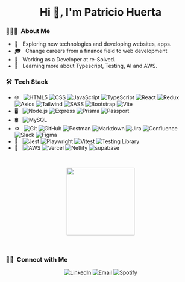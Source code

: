 
<h1 align="center">Hi 👋, I'm Patricio Huerta</h1>

<h3> 👨🏻‍💻 &nbsp;About Me </h3>

- 🤔 &nbsp; Exploring new technologies and developing websites, apps.
- 🎓 &nbsp; Change careers from a finance field to web development 
- 💼 &nbsp; Working as a Developer at re-Solved.
- 🌱 &nbsp; Learning more about Typescript, Testing, AI and AWS.



<h3> 🛠 &nbsp;Tech Stack</h3>

- 🌐 &nbsp;
  ![HTML5](https://img.shields.io/badge/-HTML5-333333?style=flat&logo=HTML5)
  ![CSS](https://img.shields.io/badge/-CSS-333333?style=flat&logo=CSS3&logoColor=1572B6)
  ![JavaScript](https://img.shields.io/badge/-JavaScript-333333?style=flat&logo=javascript)
  ![TypeScript](https://img.shields.io/badge/-TypeScript-333333?style=flat&logo=typescript)
  ![React](https://img.shields.io/badge/-React-333333?style=flat&logo=react)
  ![Redux](https://img.shields.io/badge/-Redux-333333?style=flat&logo=redux&logoColor=593d88)
  ![Axios](https://img.shields.io/badge/-Axios-333333?style=flat&logo=axios)
  ![Tailwind](https://img.shields.io/badge/-TailwindCss-333333?style=flat&logo=tailwindCss)
  ![SASS](https://img.shields.io/badge/-SaaS-333333?style=flat&logo=sass&logoColor=76494)
  ![Bootstrap](https://img.shields.io/badge/-Bootstrap-333333?style=flat&logo=bootstrap)
  ![Vite](https://img.shields.io/badge/-Vite-333333?style=flat&logo=vite&logoColor=49c7ff)
- 🖥 &nbsp;
  ![Node.js](https://img.shields.io/badge/-Node.js-333333?style=flat&logo=node.js)
  ![Express](https://img.shields.io/badge/-Express-333333?style=flat&logo=express)
  ![Prisma](https://img.shields.io/badge/-Prisma-333333?style=flat&logo=prisma)
  ![Passport](https://img.shields.io/badge/-Passport-333333?style=flat&logo=passport)
- 🛢 &nbsp;
  ![MySQL](https://img.shields.io/badge/-MySQL-333333?style=flat&logo=mysql)
- ⚙️ &nbsp;
  ![Git](https://img.shields.io/badge/-Git-333333?style=flat&logo=git)
  ![GitHub](https://img.shields.io/badge/-GitHub-333333?style=flat&logo=github)
  ![Postman](https://img.shields.io/badge/-Postman-333333?style=flat&logo=postman)
  ![Markdown](https://img.shields.io/badge/-Markdown-333333?style=flat&logo=markdown)
  ![Jira](https://img.shields.io/badge/-Jira-333333?style=flat&logo=jira&logoColor=2684ff)
  ![Confluence](https://img.shields.io/badge/-Confluence-333333?style=flat&logo=confluence&logoColor=0052cc)
  ![Slack](https://img.shields.io/badge/-Slack-333333?style=flat&logo=slack&logoColor=4a154b)
  ![Figma](https://img.shields.io/badge/-Figma-333333?style=flat&logo=figma)
- 📐 &nbsp;
  ![Jest](https://img.shields.io/badge/-Jest-333333?style=flat&logo=jest)
  ![Playwright](https://img.shields.io/badge/-Playwright-333333?style=flat&logo=playwright)
  ![Vitest](https://img.shields.io/badge/-Vitest-333333?style=flat&logo=vitest)
  ![Testing Library](https://img.shields.io/badge/-Testing%20Library-333333?style=flat&logo=testing-library)
- 🔧 &nbsp;
  ![AWS](https://img.shields.io/badge/-AWS-333333?style=flat&logo=amazon)
  ![Vercel](https://img.shields.io/badge/-Vercel-333333?style=flat&logo=vercel&logoColor=007ACC)
  ![Netlify](https://img.shields.io/badge/-Netlify-333333?style=flat&logo=netlify)
  ![supabase](https://img.shields.io/badge/-Supabase-333333?style=flat&logo=supabase&logoColor=40cf8a)


<br/>

<p align="center">
<a href="https://github.com/hpatricioh">
  <!-- <img height="180em" src="https://github-readme-stats.vercel.app/api?username=hpatricioh&theme=buefy&show_icons=true" /> -->
  <img height="180em" src="https://github-readme-stats.vercel.app/api/top-langs/?username=hpatricioh&theme=buefy&layout=compact"/>
</a>
</p>

<br/>

<h3> 🤝🏻 &nbsp;Connect with Me </h3>

<p align="center">
<a href="https://www.linkedin.com/in/patricio-huerta/"><img alt="LinkedIn" src="https://img.shields.io/badge/LinkedIn-Patricio%20Huerta-blue?style=flat-square&logo=linkedin"></a>
<a href="mailto:avsingh@umass.edu"><img alt="Email" src="https://img.shields.io/badge/Email-hhernanp@gmail.com-blue?style=flat-square&logo=gmail"></a>
<a href="https://open.spotify.com/user/kmieyo1/"><img alt="Spotify" src="https://img.shields.io/badge/Spotify-Patricio%20Huerta-blue?style=flat-square&logo=spotify"></a>
</p>
